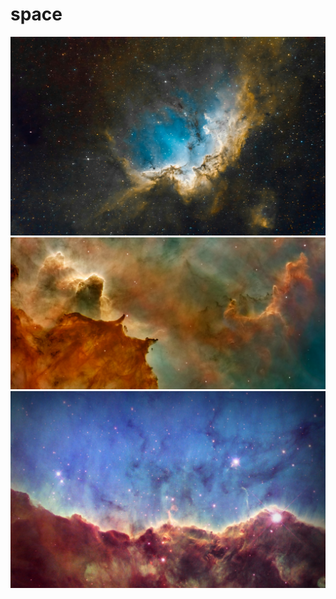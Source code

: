 # space
<img src="arnaud-girault-zWOgtUIX7OE-unsplash(1).jpg" alt="arnaud-girault-zWOgtUIX7OE-unsplash(1).jpg">

<img src="nasa--hI5dX2ObAs-unsplash.jpg" alt="nasa--hI5dX2ObAs-unsplash.jpg">

<img src="nebula-1739842772802-2579.jpg" alt="nebula-1739842772802-2579.jpg">

